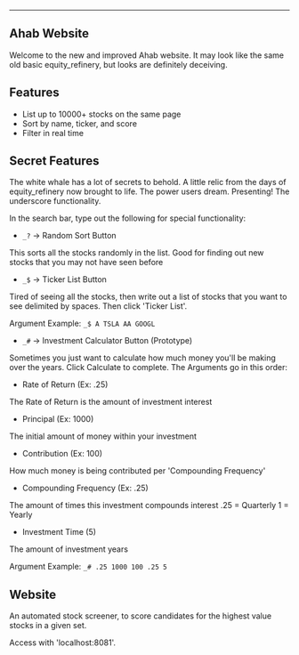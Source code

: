 -------------
Ahab Website
-------------

Welcome to the new and improved Ahab website. It may look like the same old
basic equity_refinery, but looks are definitely deceiving.

Features
---------

- List up to 10000+ stocks on the same page
- Sort by name, ticker, and score
- Filter in real time

Secret Features
----------------

The white whale has a lot of secrets to behold. A little relic from the days
of equity_refinery now brought to life. The power users dream. Presenting!
The underscore functionality.

In the search bar, type out the following for special functionality:

- `_?` -> Random Sort Button

This sorts all the stocks randomly in the list. Good for finding out new
stocks that you may not have seen before

- `_$` -> Ticker List Button

Tired of seeing all the stocks, then write out a list of stocks that you want
to see delimited by spaces. Then click 'Ticker List'.

Argument Example: `_$ A TSLA AA GOOGL`

- `_#` -> Investment Calculator Button (Prototype)

Sometimes you just want to calculate how much money you'll be making over the
years. Click Calculate to complete. The Arguments go in this order:

- Rate of Return (Ex: .25)

The Rate of Return is the amount of investment interest

- Principal (Ex: 1000)

The initial amount of money within your investment

- Contribution (Ex: 100)

How much money is being contributed per 'Compounding Frequency'

- Compounding Frequency (Ex: .25)

The amount of times this investment compounds interest
.25 = Quarterly
1 = Yearly

- Investment Time (5)

The amount of investment years

Argument Example: `_# .25 1000 100 .25 5`

Website
--------
An automated stock screener, to score candidates for the highest value stocks
in a given set.

Access with 'localhost:8081'.

